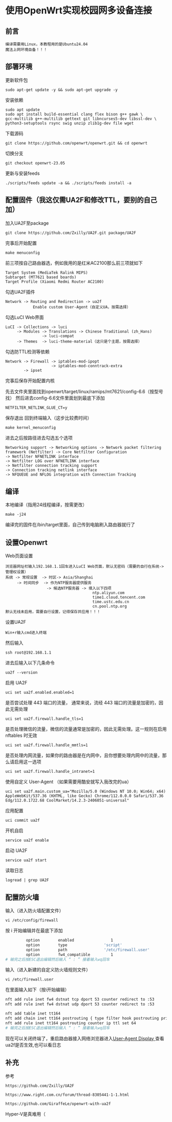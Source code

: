 # 使用OpenWrt实现校园网多设备连接
## 前言
```
编译需要用Linux，本教程用的是Ubuntu24.04
魔法上网环境自备！！！
```

## 部署环境
更新软件包
```
sudo apt-get update -y && sudo apt-get upgrade -y
```

安装依赖
```
sudo apt update
sudo apt install build-essential clang flex bison g++ gawk \
gcc-multilib g++-multilib gettext git libncurses5-dev libssl-dev \
python3-setuptools rsync swig unzip zlib1g-dev file wget
```

下载源码
```
git clone https://github.com/openwrt/openwrt.git && cd openwrt
```

切换分支
```
git checkout openwrt-23.05
```

更新与安装feeds
```
./scripts/feeds update -a && ./scripts/feeds install -a
```

## 配置固件（我这仅需UA2F和修改TTL，要别的自己加）

加入UA2F至package
```
git clone https://github.com/Zxilly/UA2F.git package/UA2F
```

完事后开始配置
```
make menuconfig	
```

前三项按自己路由器选，例如我用的是红米AC2100那么前三项就如下
```
Target System (MediaTek Ralink MIPS)
Subtarget (MT7621 based boards)
Target Profile (Xiaomi Redmi Router AC2100)
```

勾选UA2F插件
```
Network -> Routing and Redirection -> ua2f
			Enable custom User-Agent（自定义UA，按需选择）
```

勾选LuCI Web界面
```
LuCI -> Collections -> luci
     -> Modules -> Translations -> Chinese Traditional (zh_Hans)
                -> luci-compat
     -> Themes  -> luci-theme-material（这只是个主题，按需选择）
```

勾选防TTL检测等依赖
```
Network -> Firewall -> iptables-mod-ipopt
                    -> iptables-mod-conntrack-extra
        -> ipset
```

完事后保存开始配置内核

先去文件夹里面找到openwrt/target/linux/ramips/mt7621/config-6.6（按型号找）
然后进去config-6.6文件里面划到最底下添加
```
NETFILTER_NETLINK_GLUE_CT=y
```
保存退出
回到终端输入（这步比较费时间）
```
make kernel_menuconfig
```
进去之后按路径进去勾选五个选项
```
Networking support -> Networking options -> Network packet filtering framework (Netfilter) -> Core Netfilter Configuration
-> Netfilter NFNETLINK interface
-> Netfilter LOG over NFNETLINK interface
-> Netfilter connection tracking support
-> Connection tracking netlink interface
-> NFQUEUE and NFLOG integration with Connection Tracking
```

## 编译
本地编译（指用24线程编译，按需更改）
```
make -j24
```
编译完的固件在/bin/target里面，自己传到电脑刷入路由器就行了

## 设置Openwrt
Web页面设置
```
浏览器网址栏输入192.168.1.1回车进入LuCI Web页面，默认无密码（需要的自行在系统->管理权设置）
系统 -> 常规设置  -> 时区-> Asia/Shanghai
     -> 时间同步  -> 作为NTP服务器提供服务
                  -> 候选NTP服务器 -> 填入以下四项
                                      ntp.aliyun.com
                                      time1.cloud.tencent.com
                                      time.ustc.edu.cn
                                      cn.pool.ntp.org
默认无线未启用，需要自行设置，记得保存并应用！！！
```
设置UA2F
```
Win+r输入cmd进入终端
```
然后输入
```
ssh root@192.168.1.1
```
进去后输入以下几条命令
```
ua2f --version
```

启用 UA2F
```
uci set ua2f.enabled.enabled=1
```

是否尝试处理 443 端口的流量， 通常来说，流经 443 端口的流量是加密的，因此无需处理
```
uci set ua2f.firewall.handle_tls=1
```

是否处理微信的流量，微信的流量通常是加密的，因此无需处理。这一规则在启用 nftables 时无效
```
uci set ua2f.firewall.handle_mmtls=1
```
是否处理内网流量，如果你的路由器是在内网中，且你想要处理内网中的流量，那么请启用这一选项
```
uci set ua2f.firewall.handle_intranet=1
```

使用自定义 User-Agent （如果需要用酷安就写入我改完的ua）
```
uci set ua2f.main.custom_ua="Mozilla/5.0 (Windows NT 10.0; Win64; x64) AppleWebKit/537.36 (KHTML, like Gecko) Chrome/112.0.0.0 Safari/537.36 Edg/112.0.1722.68 CoolMarket/14.2.3-2406051-universal"
```

应用配置
```
uci commit ua2f
```

开机自启
```
service ua2f enable
```

启动 UA2F
```
service ua2f start
```

读取日志
```
logread | grep UA2F
```
## 配置防火墙
输入（进入防火墙配置文件）
 ```
vi /etc/config/firewall
```
按 i 开始编辑并在最底下添加
```bash
         option        enabled                1
         option        type                'script'
         option        path                '/etc/firewall.user'
         option        fw4_compatible         1
# 输完之后按ESC退出编辑然后输入 “ : ” 接着输入wq回车
```

输入（进入新建的自定义防火墙规则文件）
```
vi /etc/firewall.user
```
在里面输入如下（按i开始编辑）
```bash
nft add rule inet fw4 dstnat tcp dport 53 counter redirect to :53
nft add rule inet fw4 dstnat udp dport 53 counter redirect to :53

nft add table inet tt164
nft add chain inet tt164 postrouting { type filter hook postrouting priority -150\; policy accept\; }
nft add rule inet tt164 postrouting counter ip ttl set 64
# 输完之后按ESC退出编辑然后输入 “ : ” 接着输入wq回车
```
现在可以关闭终端了，重启路由器接入网络浏览器进入[User-Agent Display ](http://ua-check.stagoh.com/)查看ua2f是否生效,也可以看日志

## 补充
参考
```
https://github.com/Zxilly/UA2F
```
```
https://www.right.com.cn/forum/thread-8305441-1-1.html
```
```
https://github.com/GiraffeLe/openwrt-with-ua2f
```


Hyper-V是真难用（
